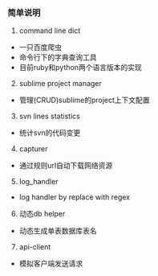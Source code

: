 ###  简单说明

1. command line dict
  * 一只百度爬虫
  * 命令行下的字典查询工具
  * 目前ruby和python两个语言版本的实现
2. sublime project manager
  * 管理(CRUD)sublime的project上下文配置
3. svn lines statistics
  * 统计svn的代码变更
4. capturer
  * 通过规则url自动下载网络资源
5. log_handler
  * log handler by replace with regex
6. 动态db helper
  * 动态生成单表数据库表名
7. api-client 
  * 模拟客户端发送请求
